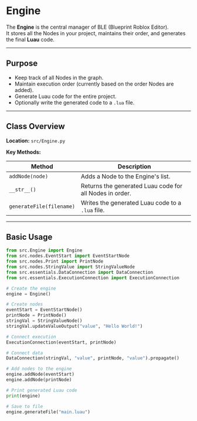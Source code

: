 # Engine

The **Engine** is the central manager of BLE (Blueprint Roblox Editor).  
It stores all the Nodes in your project, maintains their order, and generates the final **Luau** code.

---

## Purpose

- Keep track of all Nodes in the graph.
- Maintain execution order (currently based on the order Nodes are added).
- Generate Luau code for the entire project.
- Optionally write the generated code to a `.lua` file.

---

## Class Overview

**Location:** `src/Engine.py`

**Key Methods:**

| Method | Description |
|--------|-------------|
| `addNode(node)` | Adds a Node to the Engine's list. |
| `__str__()` | Returns the generated Luau code for all Nodes in order. |
| `generateFile(filename)` | Writes the generated Luau code to a `.lua` file. |

---

## Basic Usage

```python
from src.Engine import Engine
from src.nodes.EventStart import EventStartNode
from src.nodes.Print import PrintNode
from src.nodes.StringValue import StringValueNode
from src.essentials.DataConnection import DataConnection
from src.essentials.ExecutionConnection import ExecutionConnection

# Create the engine
engine = Engine()

# Create nodes
eventStart = EventStartNode()
printNode = PrintNode()
stringVal = StringValueNode()
stringVal.updateValueOutput("value", "Hello World!")

# Connect execution
ExecutionConnection(eventStart, printNode)

# Connect data
DataConnection(stringVal, "value", printNode, "value").propagate()

# Add nodes to the engine
engine.addNode(eventStart)
engine.addNode(printNode)

# Print generated Luau code
print(engine)

# Save to file
engine.generateFile("main.luau")
```